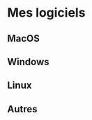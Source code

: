 <script setup>
    import SoftwareCard from "../../../components/SoftwareCard.vue"
</script>

# Mes logiciels <Badge type="tip" text="WIP" />

## MacOS

<SoftwareCard wanted='mac' />

## Windows

<SoftwareCard wanted='win' />

## Linux

<SoftwareCard wanted='linux' />

## Autres

<SoftwareCard wanted='other' />